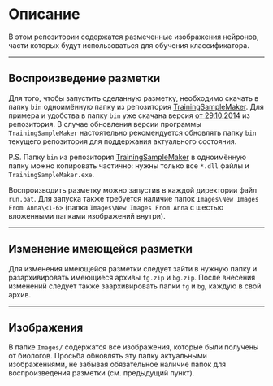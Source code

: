# Описание

В этом репозитории содержатся размеченные изображения нейронов, части которых будут использоваться для обучения классификатора.  

---

## Воспроизведение разметки

Для того, чтобы запустить сделанную разметку, необходимо скачать в папку `bin` одноимённую папку из репозитория [TrainingSampleMaker](https://bitbucket.org/Ccas-Recognition/trainingsamplemaker). Для примера и удобства в папку `bin` уже скачана версия [от 29.10.2014](https://bitbucket.org/Ccas-Recognition/trainingsamplemaker/commits/d9d8d6f2899471104b3dfc1d54cbd08d9bb7ac75?at=master) из репозитория. В случае обновления версии программы `TrainingSampleMaker` настоятельно рекомендуется обновлять папку `bin` текущего репозитория для поддержания актуального состояния.

P.S. Папку `bin` из репозитория [TrainingSampleMaker](https://bitbucket.org/Ccas-Recognition/trainingsamplemaker) в одноимённую папку можно копировать частично: нужны только все `*.dll` файлы и `TrainingSampleMaker.exe`.


Воспроизводить разметку можно запустив в каждой директории файл `run.bat`. Для запуска также требуется наличие папок `Images\New Images From Anna\<1-6>` (папка `Images\New Images From Anna` с шестью вложенными папками изображений внутри).

---

## Изменение имеющейся разметки 


Для изменения имеющейся разметки следует зайти в нужную папку и разархивировать имеющиеся архивы `fg.zip` и `bg.zip`. После внесения изменений следует также заархивировать папки `fg` и `bg`, каждую в свой архив.  

---

## Изображения

В папке `Images/` содержатся все изображения, которые были получены от биологов. Просьба обновлять эту папку актуальными изображениями, не забывая обязательное наличие папок для воспроизведения разметки (см. предыдущий пункт).